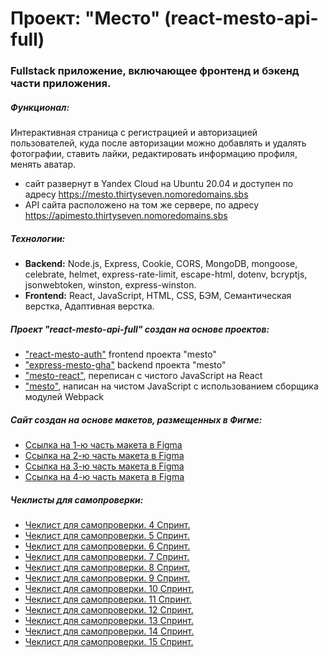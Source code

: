 # Проект: "Место" (react-mesto-api-full)
### Fullstack приложение, включающее фронтенд и бэкенд части приложения.

##### Функционал:
Интерактивная страница с регистрацией и авторизацией пользователей, куда после авторизации можно добавлять и удалять фотографии, ставить лайки, редактировать информацию профиля, менять аватар.

* сайт развернут в Yandex Cloud на Ubuntu 20.04 и доступен по адресу https://mesto.thirtyseven.nomoredomains.sbs
* API сайта расположено на том же сервере, по адресу https://apimesto.thirtyseven.nomoredomains.sbs

##### Технологии:
+ **Backend:**
  Node.js, Express, Cookie, CORS, MongoDB, mongoose, celebrate, helmet, express-rate-limit, escape-html, dotenv, bcryptjs, jsonwebtoken, winston, express-winston.
+ **Frontend:**
  React, JavaScript, HTML, CSS, БЭМ, Семантическая верстка, Адаптивная верстка.

##### Проект "react-mesto-api-full" создан на основе проектов:
- ["react-mesto-auth"](https://github.com/UserGitHub37/react-mesto-auth) frontend проекта "mesto"
- ["express-mesto-gha"](https://github.com/UserGitHub37/express-mesto-gha) backend проекта "mesto"
- ["mesto-react"](https://github.com/UserGitHub37/mesto-react), переписан с чистого JavaScript на React
- ["mesto"](https://github.com/UserGitHub37/mesto), написан на чистом JavaScript с использованием сборщика модулей Webpack

##### Сайт создан на основе макетов, размещенных в Фигме:
* [Ссылка на 1-ю часть макета в Figma](https://www.figma.com/file/2cn9N9jSkmxD84oJik7xL7/JavaScript.-Sprint-4?node-id=0%3A1)
* [Ссылка на 2-ю часть макета в Figma](https://www.figma.com/file/bjyvbKKJN2naO0ucURl2Z0/JavaScript.-Sprint-5?node-id=0%3A1)
* [Ссылка на 3-ю часть макета в Figma](https://www.figma.com/file/kRVLKwYG3d1HGLvh7JFWRT/JavaScript.-Sprint-6?node-id=0%3A1)
* [Ссылка на 4-ю часть макета в Figma](https://www.figma.com/file/PSdQFRHoxXJFs2FH8IXViF/JavaScript.-Sprint-9?node-id=0%3A1)

##### Чеклисты для самопроверки:
* [Чеклист для самопроверки. 4 Спринт.](https://code.s3.yandex.net/web-developer/checklists-pdf/new-program/checklist-4.pdf)
* [Чеклист для самопроверки. 5 Спринт.](https://code.s3.yandex.net/web-developer/checklists-pdf/new-program/checklist-5.pdf)
* [Чеклист для самопроверки. 6 Спринт.](https://code.s3.yandex.net/web-developer/checklists-pdf/new-program/checklist-6.pdf)
* [Чеклист для самопроверки. 7 Спринт.](https://code.s3.yandex.net/web-developer/checklists-pdf/new-program/checklist-7.pdf)
* [Чеклист для самопроверки. 8 Спринт.](https://code.s3.yandex.net/web-developer/checklists-pdf/new-program/checklist-8.pdf)
* [Чеклист для самопроверки. 9 Спринт.](https://code.s3.yandex.net/web-developer/checklists-pdf/new-program/checklist-9.pdf)
* [Чеклист для самопроверки. 10 Спринт.](https://code.s3.yandex.net/web-developer/checklists-pdf/new-program/checklist-10.pdf)
* [Чеклист для самопроверки. 11 Спринт.](https://code.s3.yandex.net/web-developer/checklists-pdf/new-program/checklist-11.pdf)
* [Чеклист для самопроверки. 12 Спринт.](https://code.s3.yandex.net/web-developer/checklists-pdf/new-program/checklist-12.pdf)
* [Чеклист для самопроверки. 13 Спринт.](https://code.s3.yandex.net/web-developer/checklists-pdf/new-program/checklist_13.pdf)
* [Чеклист для самопроверки. 14 Спринт.](https://code.s3.yandex.net/web-developer/checklists-pdf/new-program/checklist_14.pdf)
* [Чеклист для самопроверки. 15 Спринт.](https://code.s3.yandex.net/web-developer/checklists-pdf/new-program/checklist_15.pdf)
